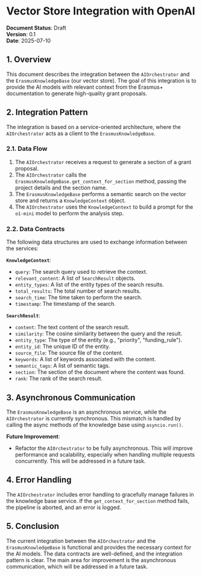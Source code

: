 # Vector Store Integration with OpenAI

**Document Status**: Draft  
**Version**: 0.1  
**Date**: 2025-07-10

## 1. Overview

This document describes the integration between the `AIOrchestrator` and the `ErasmusKnowledgeBase` (our vector store). The goal of this integration is to provide the AI models with relevant context from the Erasmus+ documentation to generate high-quality grant proposals.

## 2. Integration Pattern

The integration is based on a service-oriented architecture, where the `AIOrchestrator` acts as a client to the `ErasmusKnowledgeBase`.

### 2.1. Data Flow

1.  The `AIOrchestrator` receives a request to generate a section of a grant proposal.
2.  The `AIOrchestrator` calls the `ErasmusKnowledgeBase.get_context_for_section` method, passing the project details and the section name.
3.  The `ErasmusKnowledgeBase` performs a semantic search on the vector store and returns a `KnowledgeContext` object.
4.  The `AIOrchestrator` uses the `KnowledgeContext` to build a prompt for the `o1-mini` model to perform the analysis step.

### 2.2. Data Contracts

The following data structures are used to exchange information between the services:

**`KnowledgeContext`**:
*   `query`: The search query used to retrieve the context.
*   `relevant_content`: A list of `SearchResult` objects.
*   `entity_types`: A list of the entity types of the search results.
*   `total_results`: The total number of search results.
*   `search_time`: The time taken to perform the search.
*   `timestamp`: The timestamp of the search.

**`SearchResult`**:
*   `content`: The text content of the search result.
*   `similarity`: The cosine similarity between the query and the result.
*   `entity_type`: The type of the entity (e.g., "priority", "funding_rule").
*   `entity_id`: The unique ID of the entity.
*   `source_file`: The source file of the content.
*   `keywords`: A list of keywords associated with the content.
*   `semantic_tags`: A list of semantic tags.
*   `section`: The section of the document where the content was found.
*   `rank`: The rank of the search result.

## 3. Asynchronous Communication

The `ErasmusKnowledgeBase` is an asynchronous service, while the `AIOrchestrator` is currently synchronous. This mismatch is handled by calling the async methods of the knowledge base using `asyncio.run()`.

**Future Improvement**:
*   Refactor the `AIOrchestrator` to be fully asynchronous. This will improve performance and scalability, especially when handling multiple requests concurrently. This will be addressed in a future task.

## 4. Error Handling

The `AIOrchestrator` includes error handling to gracefully manage failures in the knowledge base service. If the `get_context_for_section` method fails, the pipeline is aborted, and an error is logged.

## 5. Conclusion

The current integration between the `AIOrchestrator` and the `ErasmusKnowledgeBase` is functional and provides the necessary context for the AI models. The data contracts are well-defined, and the integration pattern is clear. The main area for improvement is the asynchronous communication, which will be addressed in a future task.
